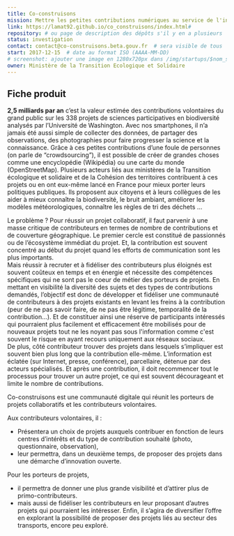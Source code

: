 ```yaml
---
title: Co-construisons
mission: Mettre les petites contributions numériques au service de l'intérêt général
link: https://lamat92.github.io/co_construisons/index.html#
repository: # ou page de description des dépôts s'il y en a plusieurs
status: investigation
contact: contact@co-construisons.beta.gouv.fr  # sera visible de tous
start: 2017-12-15  # date au format ISO (AAAA-MM-DD)
# screenshot: ajouter une image en 1280x720px dans /img/startups/$nom_startup.png (ou .jpg) et effacer cette ligne
owner: Ministère de la Transition Ecologique et Solidaire
---
```


## Fiche produit

**2,5 milliards par an** c’est la valeur estimée des contributions volontaires du grand public sur les 338 projets de sciences participatives en biodiversité analysés par l’Université de Washington.
Avec nos smartphones, il n’a jamais été aussi simple de collecter des données, de partager des observations, des photographies pour faire progresser la science et la connaissance.
Grâce à ces petites contributions d’une foule de personnes (on parle de “crowdsourcing”), il est possible de créer de grandes choses comme une encyclopédie (Wikipédia) ou une carte du monde (OpenStreetMap).
Plusieurs acteurs liés aux ministères de la Transition écologique et solidaire et de la Cohésion des territoires contribuent à ces projets ou en ont eux-même lancé en France pour mieux porter leurs politiques publiques. Ils proposent aux citoyens et à leurs collègues de les aider à mieux connaître la biodiversité, le bruit ambiant, améliorer les modèles météorologiques, connaître les règles de tri des déchets …  


Le problème ?
Pour réussir un projet collaboratif, il faut parvenir à une masse critique de contributeurs en termes de nombre de contributions et de couverture géographique. Le premier cercle est constitué de passionnés ou de l’écosystème immédiat du projet. Et, la contribution est souvent concentré au début du projet quand les efforts de communication sont les plus importants.  
Mais réussir à recruter et à fidéliser des contributeurs plus éloignés est souvent coûteux en temps et en énergie et nécessite des compétences spécifiques qui ne sont pas le coeur de métier des porteurs de projets. 
En mettant en visibilité la diversité des sujets et des types de contributions demandés, l’objectif est donc de développer et fidéliser une communauté de contributeurs à des projets existants en levant les freins à la contribution (peur de ne pas savoir faire, de ne pas être légitime, temporalité de la contribution...). Et de constituer ainsi une réserve de participants intéressés qui pourraient plus facilement et efficacement être mobilisés pour de nouveaux projets tout ne les noyant pas sous l'information comme c'est souvent le risque en ayant recours uniquement aux réseaux sociaux.  
De plus, côté contributeur trouver des projets dans lesquels s’impliquer est souvent bien plus long que la contribution elle-même. L’information est éclatée (sur Internet, presse, conférence), parcellaire, détenue par des acteurs spécialisés. Et après une contribution, il doit recommencer tout le processus pour trouver un autre projet, ce qui est souvent décourageant et limite le nombre de contributions.

Co-construisons est une communauté digitale qui réunit les porteurs de projets collaboratifs et les contributeurs volontaires. 
 
Aux contributeurs volontaires, il : 

- Présentera un choix de projets auxquels contribuer en fonction de leurs centres d’intérêts et du type de contribution souhaité (photo, questionnaire, observation), 
- leur permettra, dans un deuxième temps, de proposer des projets dans une démarche d’innovation ouverte.

Pour les porteurs de projets,
- il permettra de donner une plus grande visibilité et d’attirer plus de primo-contributeurs. 
- mais aussi de fidéliser les contributeurs en leur proposant d’autres projets qui pourraient les intéresser. Enfin, il s’agira de diversifier l’offre en explorant la possibilité de proposer des projets liés au secteur des transports, encore peu exploré. 
